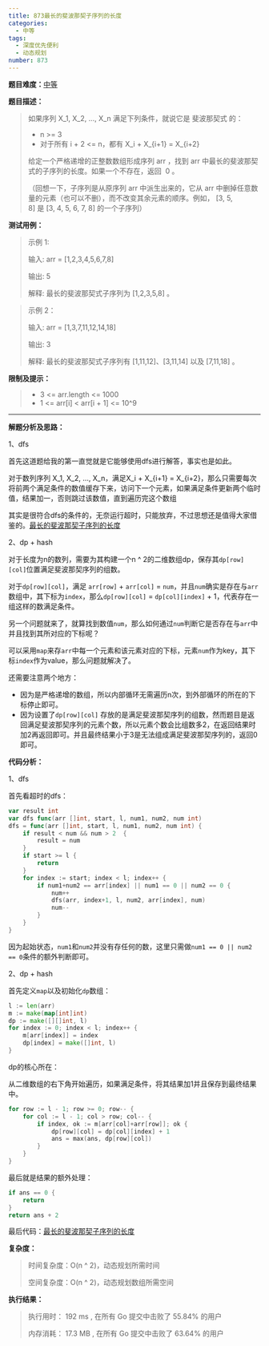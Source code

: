 ```yaml
---
title: 873最长的斐波那契子序列的长度
categories:
  - 中等
tags:
  - 深度优先便利
  - 动态规划
number: 873
---
```


**题目难度：**[中等](https://leetcode.cn/problems/length-of-longest-fibonacci-subsequence/)

**题目描述：**

> 如果序列 X_1, X_2, ..., X_n 满足下列条件，就说它是 斐波那契式 的：
> 
> - n >= 3
> - 对于所有 i + 2 <= n，都有 X_i + X_{i+1} = X_{i+2}
> 
> 给定一个严格递增的正整数数组形成序列 arr ，找到 arr 中最长的斐波那契式的子序列的长度。如果一个不存在，返回  0 。
> 
> （回想一下，子序列是从原序列 arr 中派生出来的，它从 arr 中删掉任意数量的元素（也可以不删），而不改变其余元素的顺序。例如， [3, 5, 8] 是 [3, 4, 5, 6, 7, 8] 的一个子序列）


**测试用例：**

> 示例 1:
>
> 输入: arr = [1,2,3,4,5,6,7,8]
> 
> 输出: 5
> 
> 解释: 最长的斐波那契式子序列为 [1,2,3,5,8] 。

 
> 示例 2：
> 
> 输入: arr = [1,3,7,11,12,14,18]
> 
> 输出: 3
> 
> 解释: 最长的斐波那契式子序列有 [1,11,12]、[3,11,14] 以及 [7,11,18] 。


**限制及提示：**
> - 3 <= arr.length <= 1000
> - 1 <= arr[i] < arr[i + 1] <= 10^9

---
**解题分析及思路：**

1、dfs

首先这道题给我的第一直觉就是它能够使用dfs进行解答，事实也是如此。

对于数列序列 X_1, X_2, ..., X_n，满足X_i + X_{i+1} = X_{i+2}，那么只需要每次将前两个满足条件的数值缓存下来，访问下一个元素，如果满足条件更新两个临时值，结果加一，否则跳过该数值，直到遍历完这个数组

其实是很符合dfs的条件的，无奈运行超时，只能放弃，不过思想还是值得大家借鉴的。[最长的斐波那契子序列的长度](https://github.com/lomtom/algorithm-go/blob/main/leetcode/873最长的斐波那契子序列的长度_test.go)

2、dp + hash

对于长度为n的数列，需要为其构建一个n ^ 2的二维数组dp，保存其`dp[row][col]`位置满足斐波那契序列的组数。

对于`dp[row][col]`，满足 `arr[row]` + `arr[col]` = `num`，并且`num`确实是存在与`arr`数组中，其下标为`index`，那么`dp[row][col]` = `dp[col][index]` + 1，代表存在一组这样的数满足条件。

另一个问题就来了，就算找到数值`num`，那么如何通过`num`判断它是否存在与`arr`中并且找到其所对应的下标呢？

可以采用`map`来存`arr`中每一个元素和该元素对应的下标，元素`num`作为key，其下标`index`作为value，那么问题就解决了。

还需要注意两个地方：

- 因为是严格递增的数组，所以内部循环无需遍历n次，到外部循环的所在的下标停止即可。
- 因为设置了`dp[row][col]` 存放的是满足斐波那契序列的组数，然而题目是返回满足斐波那契序列的元素个数，所以元素个数会比组数多2，在返回结果时加2再返回即可。并且最终结果小于3是无法组成满足斐波那契序列的，返回0即可。

**代码分析：**

1、dfs

首先看超时的dfs：
```go
var result int
var dfs func(arr []int, start, l, num1, num2, num int)
dfs = func(arr []int, start, l, num1, num2, num int) {
    if result < num && num > 2  {
        result = num
    }
    if start >= l {
        return
    }
    for index := start; index < l; index++ {
        if num1+num2 == arr[index] || num1 == 0 || num2 == 0 {
            num++
            dfs(arr, index+1, l, num2, arr[index], num)
            num--
        }
    }
}
```
因为起始状态，`num1`和`num2`并没有存任何的数，这里只需做`num1 == 0 || num2 == 0`条件的额外判断即可。

2、dp + hash

首先定义`map`以及初始化`dp`数组：
```go
l := len(arr)
m := make(map[int]int)
dp := make([][]int, l)
for index := 0; index < l; index++ {
    m[arr[index]] = index
    dp[index] = make([]int, l)
}
```

dp的核心所在：

从二维数组的右下角开始遍历，如果满足条件，将其结果加1并且保存到最终结果中。
```go
for row := l - 1; row >= 0; row-- {
    for col := l - 1; col > row; col-- {
        if index, ok := m[arr[col]+arr[row]]; ok {
            dp[row][col] = dp[col][index] + 1
            ans = max(ans, dp[row][col])
        }
    }
}
```

最后就是结果的额外处理：
```go
if ans == 0 {
    return
}
return ans + 2
```


最后代码：[最长的斐波那契子序列的长度](https://github.com/lomtom/algorithm-go/blob/main/leetcode/873最长的斐波那契子序列的长度_test.go)

**复杂度：**
> 时间复杂度：O(n ^ 2)，动态规划所需时间
> 
> 空间复杂度：O(n ^ 2)，动态规划数组所需空间

**执行结果：**
> 执行用时： 192 ms , 在所有 Go 提交中击败了 55.84% 的用户
> 
> 内存消耗： 17.3 MB , 在所有 Go 提交中击败了 63.64% 的用户

